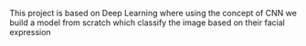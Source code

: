 This project is based on Deep Learning where using the concept of CNN we build a model from scratch which classify the image based on their facial expression
